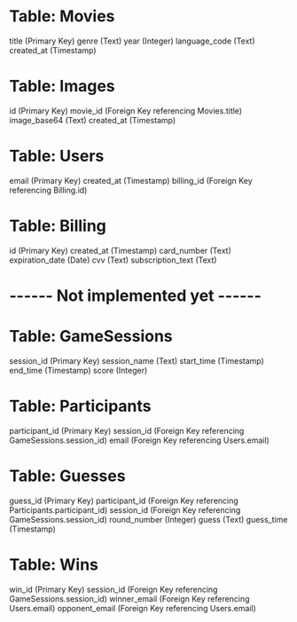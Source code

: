 # Table: Movies

title (Primary Key)
genre (Text)
year (Integer)
language_code (Text)
created_at (Timestamp)

# Table: Images

id (Primary Key)
movie_id (Foreign Key referencing Movies.title)
image_base64 (Text)
created_at (Timestamp)

# Table: Users

email (Primary Key)
created_at (Timestamp)
billing_id (Foreign Key referencing Billing.id)

# Table: Billing

id (Primary Key)
created_at (Timestamp)
card_number (Text)
expiration_date (Date)
cvv (Text)
subscription_text (Text)

# ------ Not implemented yet ------

# Table: GameSessions

session_id (Primary Key)
session_name (Text)
start_time (Timestamp)
end_time (Timestamp)
score (Integer)

# Table: Participants

participant_id (Primary Key)
session_id (Foreign Key referencing GameSessions.session_id)
email (Foreign Key referencing Users.email)

# Table: Guesses

guess_id (Primary Key)
participant_id (Foreign Key referencing Participants.participant_id)
session_id (Foreign Key referencing GameSessions.session_id)
round_number (Integer)
guess (Text)
guess_time (Timestamp)

# Table: Wins

win_id (Primary Key)
session_id (Foreign Key referencing GameSessions.session_id)
winner_email (Foreign Key referencing Users.email)
opponent_email (Foreign Key referencing Users.email)
